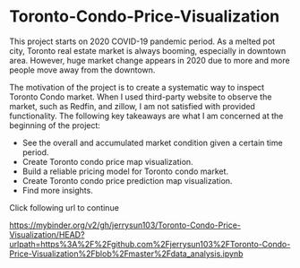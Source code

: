 # Toronto-Condo-Price-Visualization
This project starts on 2020 COVID-19 pandemic period. As a melted pot city, Toronto real estate market is always booming, especially in downtown area. However, huge market change appears in 2020 due to more and more people move away from the downtown.

The motivation of the project is to create a systematic way to inspect Toronto Condo market. When I used third-party website to observe the market, such as Redfin, and zillow, I am not satisfied with provided functionality. The following key takeaways are what I am concerned at the beginning of the project:

* See the overall and accumulated market condition given a certain time period.
* Create Toronto condo price map visualization.
* Build a reliable pricing model for Toronto condo market.
* Create Toronto condo price prediction map visualization.
* Find more insights.

Click following url to continue

https://mybinder.org/v2/gh/jerrysun103/Toronto-Condo-Price-Visualization/HEAD?urlpath=https%3A%2F%2Fgithub.com%2Fjerrysun103%2FToronto-Condo-Price-Visualization%2Fblob%2Fmaster%2Fdata_analysis.ipynb